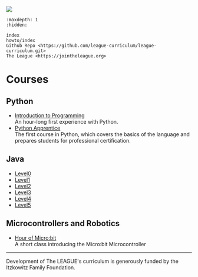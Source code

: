 <img class="c400" src="https://images.jointheleague.org/logos/figures_text_boy.png">

```{toctree}
:maxdepth: 1
:hidden:

index 
howto/index
Github Repo <https://github.com/league-curriculum/league-curriculum.git>
The League <https://jointheleague.org>
```


# Courses

## Python 

* [Introduction to Programming](https://league-curriculum.github.io/Python-Level-0/)  
An hour-long first experience with Python. 
* [Python Apprentice](https://python-apprentice.jointheleague.org)  
The first course in Python, which covers the basics of the language and prepares students for professional certification. 

## Java
  * [Level0](https://league-java.github.io/Level0/)
  * [Level1](https://league-java.github.io/Level1/)
  * [Level2](https://league-java.github.io/Level2/)
  * [Level3](https://league-java.github.io/Level3/)
  * [Level4](https://league-java.github.io/Level4/)
  * [Level5](https://league-java.github.io/Level5/)

## Microcontrollers and Robotics

* [Hour of Micro:bit](https://league-curriculum.github.io/HourofMicrobit/)  
A short class introducing the Micro:bit Microcontroller


<hr/>

Development of The LEAGUE's curriculum is generously funded by the Itzkowitz Family Foundation. 